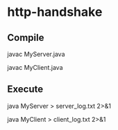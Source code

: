 # http-handshake

## Compile

javac MyServer.java

javac MyClient.java

## Execute

java MyServer > server_log.txt 2>&1

java MyClient > client_log.txt 2>&1
